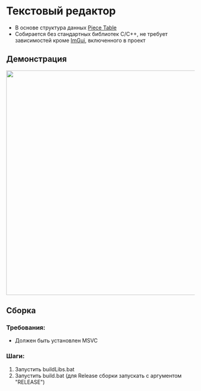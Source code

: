 # Текстовый редактор
- В основе структура данных [Piece Table](https://en.wikipedia.org/wiki/Piece_table)
- Собирается без стандартных библиотек C/C++, не требует зависимостей кроме [ImGui](https://github.com/ocornut/imgui), включенного в проект

## Демонстрация
<img src="https://github.com/user-attachments/assets/a4fecb59-7cb4-4a90-a594-f29ba0c1c511" width="600"/>

## Сборка

### Требования:
- Должен быть установлен MSVC

### Шаги:
1. Запустить buildLibs.bat
2. Запустить build.bat (для Release сборки запускать с аргументом "RELEASE")
